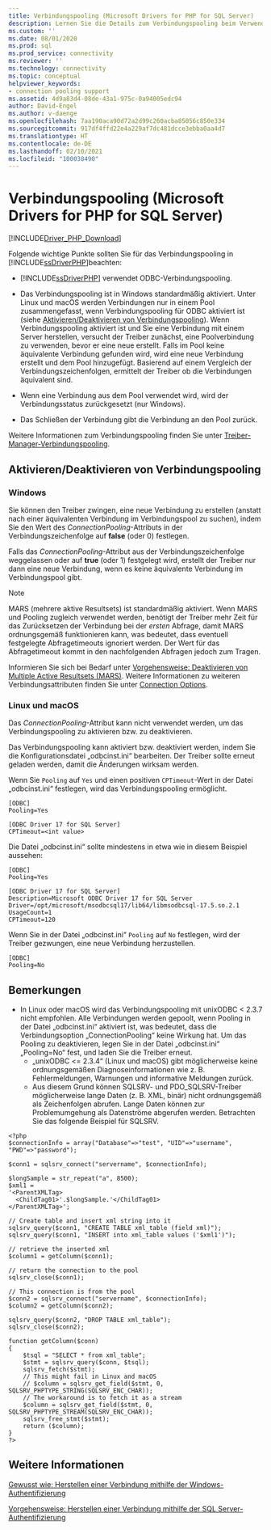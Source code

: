 ```yaml
---
title: Verbindungspooling (Microsoft Drivers for PHP for SQL Server)
description: Lernen Sie die Details zum Verbindungspooling beim Verwenden der Microsoft-Treiber für PHP für SQL Server und das möglicherweise unterschiedliche Verhalten unter verschiedenen Betriebssystemen kennen.
ms.custom: ''
ms.date: 08/01/2020
ms.prod: sql
ms.prod_service: connectivity
ms.reviewer: ''
ms.technology: connectivity
ms.topic: conceptual
helpviewer_keywords:
- connection pooling support
ms.assetid: 4d9a83d4-08de-43a1-975c-0a94005edc94
author: David-Engel
ms.author: v-daenge
ms.openlocfilehash: 7aa190aca90d72a2d99c260acba85056c850e334
ms.sourcegitcommit: 917df4ffd22e4a229af7dc481dcce3ebba0aa4d7
ms.translationtype: HT
ms.contentlocale: de-DE
ms.lasthandoff: 02/10/2021
ms.locfileid: "100038490"
---
```

# <a name="connection-pooling-microsoft-drivers-for-php-for-sql-server"></a>Verbindungspooling (Microsoft Drivers for PHP for SQL Server)
[!INCLUDE[Driver_PHP_Download](../../includes/driver_php_download.md)]

Folgende wichtige Punkte sollten Sie für das Verbindungspooling in [!INCLUDE[ssDriverPHP](../../includes/ssdriverphp_md.md)]beachten:  
  
-   [!INCLUDE[ssDriverPHP](../../includes/ssdriverphp_md.md)] verwendet ODBC-Verbindungspooling.  
  
-   Das Verbindungspooling ist in Windows standardmäßig aktiviert. Unter Linux und macOS werden Verbindungen nur in einem Pool zusammengefasst, wenn Verbindungspooling für ODBC aktiviert ist (siehe [Aktivieren/Deaktivieren von Verbindungspooling](#enablingdisabling-connection-pooling)). Wenn Verbindungspooling aktiviert ist und Sie eine Verbindung mit einem Server herstellen, versucht der Treiber zunächst, eine Poolverbindung zu verwenden, bevor er eine neue erstellt. Falls im Pool keine äquivalente Verbindung gefunden wird, wird eine neue Verbindung erstellt und dem Pool hinzugefügt. Basierend auf einem Vergleich der Verbindungszeichenfolgen, ermittelt der Treiber  ob die Verbindungen äquivalent sind.  
  
-   Wenn eine Verbindung aus dem Pool verwendet wird, wird der Verbindungsstatus zurückgesetzt (nur Windows).  
  
-   Das Schließen der Verbindung gibt die Verbindung an den Pool zurück.  
  
Weitere Informationen zum Verbindungspooling finden Sie unter [Treiber-Manager-Verbindungspooling](../../odbc/reference/develop-app/driver-manager-connection-pooling.md).  
  
## <a name="enablingdisabling-connection-pooling"></a>Aktivieren/Deaktivieren von Verbindungspooling
### <a name="windows"></a>Windows
Sie können den Treiber zwingen, eine neue Verbindung zu erstellen (anstatt nach einer äquivalenten Verbindung im Verbindungspool zu suchen), indem Sie den Wert des *ConnectionPooling*-Attributs in der Verbindungszeichenfolge auf **false** (oder 0) festlegen.  
  
Falls das *ConnectionPooling*-Attribut aus der Verbindungszeichenfolge weggelassen oder auf **true** (oder 1) festgelegt wird, erstellt der Treiber nur dann eine neue Verbindung, wenn es keine äquivalente Verbindung im Verbindungspool gibt.  

> [!NOTE]  
> MARS (mehrere aktive Resultsets) ist standardmäßig aktiviert. Wenn MARS und Pooling zugleich verwendet werden, benötigt der Treiber mehr Zeit für das Zurücksetzen der Verbindung bei der *ersten* Abfrage, damit MARS ordnungsgemäß funktionieren kann, was bedeutet, dass eventuell festgelegte Abfragetimeouts ignoriert werden. Der Wert für das Abfragetimeout kommt in den nachfolgenden Abfragen jedoch zum Tragen.
  
Informieren Sie sich bei Bedarf unter [Vorgehensweise: Deaktivieren von Multiple Active Resultsets (MARS)](../../connect/php/how-to-disable-multiple-active-resultsets-mars.md). Weitere Informationen zu weiteren Verbindungsattributen finden Sie unter [Connection Options](../../connect/php/connection-options.md).  

### <a name="linux-and-macos"></a>Linux und macOS
Das *ConnectionPooling*-Attribut kann nicht verwendet werden, um das Verbindungspooling zu aktivieren bzw. zu deaktivieren. 

Das Verbindungspooling kann aktiviert bzw. deaktiviert werden, indem Sie die Konfigurationsdatei „odbcinst.ini“ bearbeiten. Der Treiber sollte erneut geladen werden, damit die Änderungen wirksam werden.

Wenn Sie `Pooling` auf `Yes` und einen positiven `CPTimeout`-Wert in der Datei „odbcinst.ini“ festlegen, wird das Verbindungspooling ermöglicht. 
```
[ODBC]
Pooling=Yes

[ODBC Driver 17 for SQL Server]
CPTimeout=<int value>
```
  
Die Datei „odbcinst.ini“ sollte mindestens in etwa wie in diesem Beispiel aussehen:

```
[ODBC]
Pooling=Yes

[ODBC Driver 17 for SQL Server]
Description=Microsoft ODBC Driver 17 for SQL Server
Driver=/opt/microsoft/msodbcsql17/lib64/libmsodbcsql-17.5.so.2.1
UsageCount=1
CPTimeout=120
```

Wenn Sie in der Datei „odbcinst.ini“ `Pooling` auf `No` festlegen, wird der Treiber gezwungen, eine neue Verbindung herzustellen.
```
[ODBC]
Pooling=No
```

## <a name="remarks"></a>Bemerkungen
- In Linux oder macOS wird das Verbindungspooling mit unixODBC < 2.3.7 nicht empfohlen. Alle Verbindungen werden gepoolt, wenn Pooling in der Datei „odbcinst.ini“ aktiviert ist, was bedeutet, dass die Verbindungsoption „ConnectionPooling“ keine Wirkung hat. Um das Pooling zu deaktivieren, legen Sie in der Datei „odbcinst.ini“ „Pooling=No“ fest, und laden Sie die Treiber erneut. 
  - „unixODBC <= 2.3.4“ (Linux und macOS) gibt möglicherweise keine ordnungsgemäßen Diagnoseinformationen wie z. B. Fehlermeldungen, Warnungen und informative Meldungen zurück.
  - Aus diesem Grund können SQLSRV- und PDO_SQLSRV-Treiber möglicherweise lange Daten (z. B. XML, binär) nicht ordnungsgemäß als Zeichenfolgen abrufen. Lange Daten können zur Problemumgehung als Datenströme abgerufen werden. Betrachten Sie das folgende Beispiel für SQLSRV.

```
<?php
$connectionInfo = array("Database"=>"test", "UID"=>"username", "PWD"=>"password");

$conn1 = sqlsrv_connect("servername", $connectionInfo);

$longSample = str_repeat("a", 8500);
$xml1 = 
'<ParentXMLTag>
  <ChildTag01>'.$longSample.'</ChildTag01>
</ParentXMLTag>';

// Create table and insert xml string into it
sqlsrv_query($conn1, "CREATE TABLE xml_table (field xml)");
sqlsrv_query($conn1, "INSERT into xml_table values ('$xml1')");

// retrieve the inserted xml
$column1 = getColumn($conn1);

// return the connection to the pool
sqlsrv_close($conn1);

// This connection is from the pool
$conn2 = sqlsrv_connect("servername", $connectionInfo);
$column2 = getColumn($conn2);

sqlsrv_query($conn2, "DROP TABLE xml_table");
sqlsrv_close($conn2);

function getColumn($conn)
{
    $tsql = "SELECT * from xml_table";
    $stmt = sqlsrv_query($conn, $tsql);
    sqlsrv_fetch($stmt);
    // This might fail in Linux and macOS
    // $column = sqlsrv_get_field($stmt, 0, SQLSRV_PHPTYPE_STRING(SQLSRV_ENC_CHAR));
    // The workaround is to fetch it as a stream
    $column = sqlsrv_get_field($stmt, 0, SQLSRV_PHPTYPE_STREAM(SQLSRV_ENC_CHAR));
    sqlsrv_free_stmt($stmt);
    return ($column);
}
?>
```


## <a name="see-also"></a>Weitere Informationen  
[Gewusst wie: Herstellen einer Verbindung mithilfe der Windows-Authentifizierung](../../connect/php/how-to-connect-using-windows-authentication.md)

[Vorgehensweise: Herstellen einer Verbindung mithilfe der SQL Server-Authentifizierung](../../connect/php/how-to-connect-using-sql-server-authentication.md)  
  

